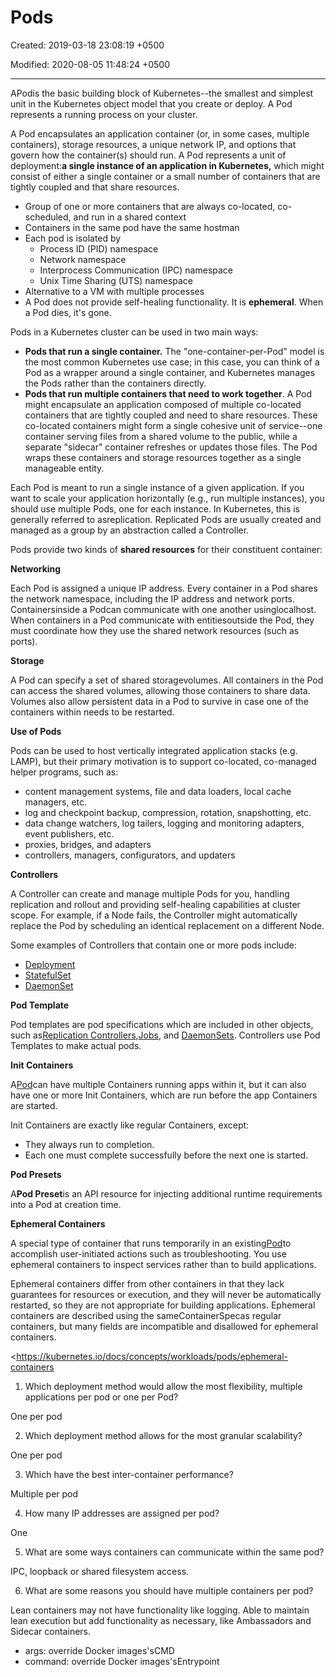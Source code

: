 # Pods

Created: 2019-03-18 23:08:19 +0500

Modified: 2020-08-05 11:48:24 +0500

---

APodis the basic building block of Kubernetes--the smallest and simplest unit in the Kubernetes object model that you create or deploy. A Pod represents a running process on your cluster.



A Pod encapsulates an application container (or, in some cases, multiple containers), storage resources, a unique network IP, and options that govern how the container(s) should run. A Pod represents a unit of deployment:**a single instance of an application in Kubernetes,** which might consist of either a single container or a small number of containers that are tightly coupled and that share resources.


-   Group of one or more containers that are always co-located, co-scheduled, and run in a shared context
-   Containers in the same pod have the same hostman
-   Each pod is isolated by
    -   Process ID (PID) namespace
    -   Network namespace
    -   Interprocess Communication (IPC) namespace
    -   Unix Time Sharing (UTS) namespace
-   Alternative to a VM with multiple processes
-   A Pod does not provide self-healing functionality. It is **ephemeral**. When a Pod dies, it's gone.



Pods in a Kubernetes cluster can be used in two main ways:
-   **Pods that run a single container.** The "one-container-per-Pod" model is the most common Kubernetes use case; in this case, you can think of a Pod as a wrapper around a single container, and Kubernetes manages the Pods rather than the containers directly.
-   **Pods that run multiple containers that need to work together**. A Pod might encapsulate an application composed of multiple co-located containers that are tightly coupled and need to share resources. These co-located containers might form a single cohesive unit of service--one container serving files from a shared volume to the public, while a separate "sidecar" container refreshes or updates those files. The Pod wraps these containers and storage resources together as a single manageable entity.



Each Pod is meant to run a single instance of a given application. If you want to scale your application horizontally (e.g., run multiple instances), you should use multiple Pods, one for each instance. In Kubernetes, this is generally referred to asreplication. Replicated Pods are usually created and managed as a group by an abstraction called a Controller.



Pods provide two kinds of **shared resources** for their constituent container:

**Networking**

Each Pod is assigned a unique IP address. Every container in a Pod shares the network namespace, including the IP address and network ports. Containersinside a Podcan communicate with one another usinglocalhost. When containers in a Pod communicate with entitiesoutside the Pod, they must coordinate how they use the shared network resources (such as ports).



**Storage**

A Pod can specify a set of shared storagevolumes. All containers in the Pod can access the shared volumes, allowing those containers to share data. Volumes also allow persistent data in a Pod to survive in case one of the containers within needs to be restarted.



**Use of Pods**

Pods can be used to host vertically integrated application stacks (e.g. LAMP), but their primary motivation is to support co-located, co-managed helper programs, such as:
-   content management systems, file and data loaders, local cache managers, etc.
-   log and checkpoint backup, compression, rotation, snapshotting, etc.
-   data change watchers, log tailers, logging and monitoring adapters, event publishers, etc.
-   proxies, bridges, and adapters
-   controllers, managers, configurators, and updaters



**Controllers**

A Controller can create and manage multiple Pods for you, handling replication and rollout and providing self-healing capabilities at cluster scope. For example, if a Node fails, the Controller might automatically replace the Pod by scheduling an identical replacement on a different Node.



Some examples of Controllers that contain one or more pods include:
-   [Deployment](https://kubernetes.io/docs/concepts/workloads/controllers/deployment/)
-   [StatefulSet](https://kubernetes.io/docs/concepts/workloads/controllers/statefulset/)
-   [DaemonSet](https://kubernetes.io/docs/concepts/workloads/controllers/daemonset/)



**Pod Template**

Pod templates are pod specifications which are included in other objects, such as[Replication Controllers](https://kubernetes.io/docs/concepts/workloads/controllers/replicationcontroller/),[Jobs](https://kubernetes.io/docs/concepts/jobs/run-to-completion-finite-workloads/), and [DaemonSets](https://kubernetes.io/docs/concepts/workloads/controllers/daemonset/). Controllers use Pod Templates to make actual pods.



**Init Containers**

A[Pod](https://kubernetes.io/docs/concepts/workloads/pods/pod-overview/)can have multiple Containers running apps within it, but it can also have one or more Init Containers, which are run before the app Containers are started.



Init Containers are exactly like regular Containers, except:
-   They always run to completion.
-   Each one must complete successfully before the next one is started.



**Pod Presets**

A**Pod Preset**is an API resource for injecting additional runtime requirements into a Pod at creation time.



**Ephemeral Containers**

A special type of container that runs temporarily in an existing[Pod](https://kubernetes.io/docs/concepts/workloads/pods/pod-overview/)to accomplish user-initiated actions such as troubleshooting. You use ephemeral containers to inspect services rather than to build applications.



Ephemeral containers differ from other containers in that they lack guarantees for resources or execution, and they will never be automatically restarted, so they are not appropriate for building applications. Ephemeral containers are described using the sameContainerSpecas regular containers, but many fields are incompatible and disallowed for ephemeral containers.



<https://kubernetes.io/docs/concepts/workloads/pods/ephemeral-containers



1.  Which deployment method would allow the most flexibility, multiple applications per pod or one per Pod?

One per pod

2.  Which deployment method allows for the most granular scalability?

One per pod

3.  Which have the best inter-container performance?

Multiple per pod

4.  How many IP addresses are assigned per pod?

One

5.  What are some ways containers can communicate within the same pod?

IPC, loopback or shared filesystem access.

6.  What are some reasons you should have multiple containers per pod?

Lean containers may not have functionality like logging. Able to maintain lean execution but add functionality as necessary, like Ambassadors and Sidecar containers.




-   args: override Docker images'sCMD
-   command: override Docker images'sEntrypoint
